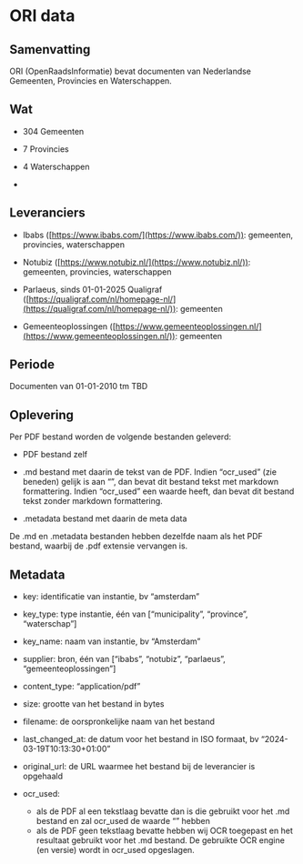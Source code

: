 # ORI data

## Samenvatting

ORI (OpenRaadsInformatie) bevat documenten van Nederlandse Gemeenten, Provincies en Waterschappen.


## Wat

- 304 Gemeenten

- 7 Provincies

- 4 Waterschappen
- 

## Leveranciers

- Ibabs ([https://www.ibabs.com/](https://www.ibabs.com/)): gemeenten, provincies, waterschappen

- Notubiz ([https://www.notubiz.nl/](https://www.notubiz.nl/)): gemeenten, provincies, waterschappen

- Parlaeus, sinds 01-01-2025 Qualigraf ([https://qualigraf.com/nl/homepage-nl/](https://qualigraf.com/nl/homepage-nl/)): gemeenten

- Gemeenteoplossingen ([https://www.gemeenteoplossingen.nl/](https://www.gemeenteoplossingen.nl/)): gemeenten


## Periode

Documenten van 01-01-2010 tm TBD


## Oplevering

Per PDF bestand worden de volgende bestanden geleverd:


- PDF bestand zelf

- .md bestand met daarin de tekst van de PDF. Indien “ocr_used” (zie beneden) gelijk is aan “”, dan bevat dit bestand tekst met markdown formattering. Indien “ocr_used” een waarde heeft, dan bevat dit bestand tekst zonder markdown formattering.

- .metadata bestand met daarin de meta data

De .md en .metadata bestanden hebben dezelfde naam als het PDF bestand, waarbij de .pdf extensie vervangen is.


## Metadata

- key: identificatie van instantie, bv “amsterdam”

- key_type: type instantie, één van [“municipality”, “province”, “waterschap”]

- key_name: naam van instantie, bv “Amsterdam”

- supplier: bron, één van [“ibabs”, “notubiz”, “parlaeus”, “gemeenteoplossingen”]

- content_type: “application/pdf”

- size: grootte van het bestand in bytes

- filename: de oorspronkelijke naam van het bestand

- last_changed_at: de datum voor het bestand in ISO formaat, bv “2024-03-19T10:13:30+01:00”

- original_url: de URL waarmee het bestand bij de leverancier is opgehaald

- ocr_used:
    - als de PDF al een tekstlaag bevatte dan is die gebruikt voor het .md bestand en zal ocr_used de waarde “” hebben
    - als de PDF geen tekstlaag bevatte hebben wij OCR toegepast en het resultaat gebruikt voor het .md bestand. De gebruikte OCR engine (en versie) wordt in ocr_used opgeslagen.